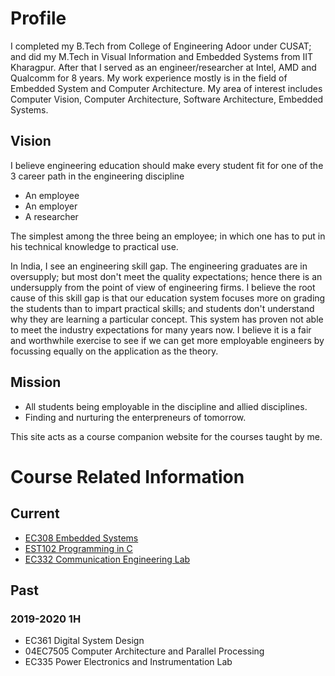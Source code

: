 # Profile
I completed my B.Tech from College of Engineering Adoor under CUSAT; and did my M.Tech in Visual Information and Embedded Systems from IIT Kharagpur. After that I served as an engineer/researcher at Intel, AMD and Qualcomm for 8 years. My work experience mostly is in the field of Embedded System and Computer Architecture. My area of interest includes Computer Vision, Computer Architecture, Software Architecture, Embedded Systems.

## Vision
I believe engineering education should make every student fit for one of the 3 career path in the engineering discipline
  * An employee
  * An employer
  * A researcher

The simplest among the three being an employee; in which one has to put in his technical knowledge to practical use.

In India, I see an engineering skill gap. The engineering graduates are in oversupply; but most don't meet the quality expectations; hence there is an undersupply from the point of view of engineering firms. I believe the root cause of this skill gap is that our education system focuses more on grading the students than to impart practical skills; and students don't understand why they are learning a particular concept. This system has proven not able to meet the industry expectations for many years now. I believe it is a fair and worthwhile exercise to see if we can get more employable engineers by focussing equally on the application as the theory.

## Mission
  * All students being employable in the discipline and allied disciplines.
  * Finding and nurturing the enterpreneurs of tomorrow.

This site acts as a course companion website for the courses taught by me.
# Course Related Information

## Current
  * [EC308 Embedded Systems](./courses/EmbeddedSystems)
  * [EST102 Programming in C](./courses/c-programming)
  * [EC332 Communication Engineering Lab](./courses/CommunicationEnggLab)

## Past
### 2019-2020 1H
  * EC361 Digital System Design
  * 04EC7505 Computer Architecture and Parallel Processing
  * EC335 Power Electronics and Instrumentation Lab


